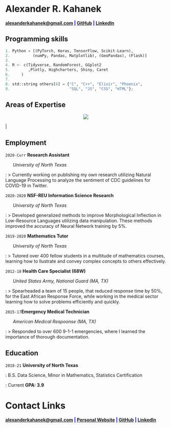 # Alexander R. Kahanek

<span style="color:blue">**<a href="mailto:alexanderkahanek@gmail.com">alexanderkahanek@gmail.com</a>
|
<a href="https://github.com/alexander-kahanek" target="_blank">GitHub</a>
|
<a href="https://linkedin.com/in/alex-kah" target="_blank">LinkedIn</a>**</span>

## **Programming skills**

```python
1. Python = [(PyTorch, Keras, TensorFlow, Scikit-Learn), 
2.          (numPy, Pandas, Matplotlib), (GeoPandas), (Flask)]
3.
4. R <- c(Tidyverse, RandomForest, GGplot2
5.        ,Plotly, Highcharters, Shiny, Caret
6.     )
7.
8. std::string others[8] = {"C", "C++", "Elixir", "Phoenix",
9.                          "SQL", "JS", "CSS", "HTML"};
```

## **Areas of Expertise**

<p align="center"><img src="https://alexander-kahanek.github.io/assets/img/expertise_graph.png"></p>


|


<!-- | <span style="color:blue">**_Area_**</span> | <span style="color:blue">**_Expertise_**</span> |
| :----------------------------------------- | ----------------------------------------------: |
| **Machine Learning**                       |                  _spaCy, PyTorch, RandomForest_ |
| **Data Analysis**                          |                     _EDA, Research, Predictive_ |
| **Data Visualisation**                     |                 _Tableau, plotly, highcharters_ |
| **Mathematics**                            |               _Statistics, Probability, Theory_ | -->



## **Employment**

`2020-Curr` **Research Assistant**

&nbsp; &nbsp; &nbsp; _University of North Texas_

: > Currently working on publishing my own research utilizing Natural Language Processing to analyze the sentiment of CDC guidelines for COVID-19 in Twitter.

`2020-2020` **NSF-REU Information Science Research**

&nbsp; &nbsp; &nbsp; _University of North Texas_

: > Developed generalized methods to improve Morphological Inflection in Low-Resource Languages utilizing data manipulation. These methods improved the accuracy of Neural Network training by 5%.


`2019-2020` **Mathematics Tutor**

&nbsp; &nbsp; &nbsp; _University of North Texas_

: > Tutored over 400 fellow students in a multitude of mathematics courses, learning how to llustrate and convey complex concepts to others effectively.

`2012-18` **Health Care Specialist (68W)**

&nbsp; &nbsp; &nbsp; _United States Army, National Guard (MA, TX)_

: > Spearheaded a team of 15 people, that reduced response time by 50%, for the East African Response Force, while working in the medical sector learning how to solve problems efficiently and quickly.

`2015-17`**Emergency Medical Technician**

&nbsp; &nbsp; &nbsp; _American Medical Respoonse (MA, TX)_

: > Responded to over 600 9-1-1 emergencies, where I learned the importance of thorough documentation.


## **Education**

`2018-21` **University of North Texas**

: B.S. Data Science, Minor in Mathematics, Statistics Certification

: Current **GPA: 3.9**


# **Contact Links**

<span style="color:blue">**<a href="mailto:alexanderkahanek@gmail.com">alexanderkahanek@gmail.com</a>
|
<a href="https://alexander-kahanek.github.io" target="_blank">Personal Website</a>
|
<a href="https://github.com/alexander-kahanek" target="_blank">GitHub</a>
|
<a href="https://linkedin.com/in/alex-kah" target="_blank">LinkedIn</a>**</span>
